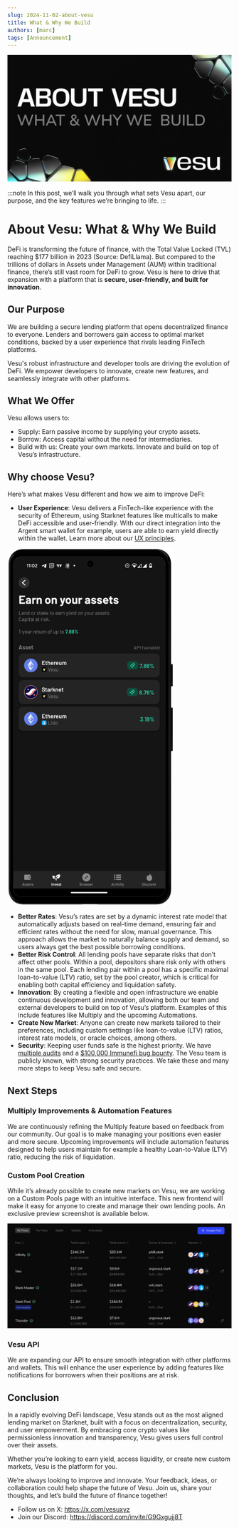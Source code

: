 ```yaml
---
slug: 2024-11-02-about-vesu
title: What & Why We Build
authors: [marc]
tags: [Announcement]
---
```


![About Vesu: What & Why We Build](about-vesu.png)


:::note
In this post, we’ll walk you through what sets Vesu apart, our purpose, and the key features we’re bringing to life.
:::

# About Vesu: What & Why We Build

DeFi is transforming the future of finance, with the Total Value Locked (TVL) reaching $177 billion in 2023 (Source: DefiLlama). But compared to the trillions of dollars in Assets under Management (AUM) within traditional finance, there’s still vast room for DeFi to grow. Vesu is here to drive that expansion  with a platform that is **secure, user-friendly, and built for innovation**.

## Our Purpose

We are building a secure lending platform that opens decentralized finance to everyone.
Lenders and borrowers gain access to optimal market conditions, backed by a user experience that rivals leading FinTech platforms.

Vesu's robust infrastructure and developer tools are driving the evolution of DeFi. We empower developers to innovate, create new features, and seamlessly integrate with other platforms.

## What We Offer

Vesu allows users to:

- Supply: Earn passive income by supplying your crypto assets.
- Borrow: Access capital without the need for intermediaries.
- Build with us: Create your own markets. Innovate and build on top of Vesu’s infrastructure.

## Why choose Vesu?

Here’s what makes Vesu different and how we aim to improve DeFi:

- **User Experience**: Vesu delivers a FinTech-like experience with the security of Ethereum, using Starknet features like multicalls to make DeFi accessible and user-friendly. With our direct integration into the Argent smart wallet for example, users are able to earn yield directly within the wallet. Learn more about our [UX principles](https://docs.vesu.xyz/blog/2024-05-17-vesu-ux-principles).

![Integration in Argent Invest](argent-integration.png)
- **Better Rates**: Vesu’s rates are set by a dynamic interest rate model that automatically adjusts based on real-time demand, ensuring fair and efficient rates without the need for slow, manual governance. This approach allows the market to naturally balance supply and demand, so users always get the best possible borrowing conditions.
- **Better Risk Control**: All lending pools have separate risks that don’t affect other pools. Within a pool, depositors share risk only with others in the same pool. Each lending pair within a pool has a specific maximal loan-to-value (LTV) ratio, set by the pool creator, which is critical for enabling both capital efficiency and liquidation safety.
- **Innovation**: By creating a flexible and open infrastructure we enable continuous development and innovation, allowing both our team and external developers to build on top of Vesu’s platform. Examples of this include features like Multiply and the upcoming Automations.
- **Create New Market**: Anyone can create new markets tailored to their preferences, including custom settings like loan-to-value (LTV) ratios, interest rate models, or oracle choices, among others.
- **Security**: Keeping user funds safe is the highest priority. We have [multiple audits](https://docs.vesu.xyz/security/audits) and a [$100,000 Immunefi bug bounty](https://immunefi.com/bug-bounty/vesu/information/). The Vesu team is publicly known, with strong security practices. We take these and many more steps to keep Vesu safe and secure.

## Next Steps

### Multiply Improvements & Automation Features

We are continuously refining the Multiply feature based on feedback from our community. Our goal is to make managing your positions even easier and more secure. Upcoming improvements will include automation features designed to help users maintain for example a healthy Loan-to-Value (LTV) ratio, reducing the risk of liquidation.

### Custom Pool Creation

While it’s already possible to create new markets on Vesu, we are working on a Custom Pools page with an intuitive interface. This new frontend will make it easy for anyone to create and manage their own lending pools. An exclusive preview screenshot is available below.

![Preview of new Pools Page](pools-page-small.png)

### Vesu API

We are expanding our API to ensure smooth integration with other platforms and wallets. This will enhance the user experience by adding features like notifications for borrowers when their positions are at risk.

## Conclusion

In a rapidly evolving DeFi landscape, Vesu stands out as the most aligned lending market on Starknet, built with a focus on decentralization, security, and user empowerment. By embracing core crypto values like permissionless innovation and transparency, Vesu gives users full control over their assets.

Whether you’re looking to earn yield, access liquidity, or create new custom markets, Vesu is the platform for you.

We’re always looking to improve and innovate. Your feedback, ideas, or collaboration could help shape the future of Vesu. 
Join us, share your thoughts, and let’s build the future of finance together!

- Follow us on X: https://x.com/vesuxyz
- Join our Discord: https://discord.com/invite/G9Gxgujj8T
